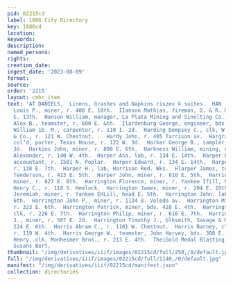 ```yaml
---
pid: 02215cd
label: 1886 City Directory
key: 1886cd
location: 
keywords: 
description: 
named_persons: 
rights: 
creation_date: 
ingest_date: '2023-08-09'
format: 
source: 
order: '2215'
layout: cmhc_item
text: 'AT DANIELS,  Linens, Grashes and Napkins riszex © suites.  HAN '' 136 HAR           Hanson
  Louis P., miner, r. 400 E. 10th.  IIanson Mathias, fireman, D. & R. G. Ry, rv. 132
  E. 13th.  Hanson William, manager, La Plata Mining and Sinelting Co., r. at works.  Hantz
  Alex B., teamster, r. 600 E. &th.  Ilardenburg George, engineer, bds. 1309 N. Poplar.  ilardesty
  William 1b. M., carpenter, r. 110 I. 2d.  Harding Dempsey C., clk, W. P. Woodruff
  & Co., r. 121 W. Chestnut. .  Hardy John, r. 405 Tarrison av.  Hargraves Robert,
  col’d, porter, Texas House, r. 122 W. 3d.  Harker George B., sampler, r. 409 EK.
  3d.  Harkins John, miner, r. 800 E. 6th.  Harkness William, mining, r. 412 N. Hlemlock.  Harned
  Alexander, r. 140 W. 4th.  Harper Asa, lab, r. 134 E. 14th.  Harper Edward, car
  accountant, r. 1501 N. Poplar.  Harper Edward, r. 134 E. 14th.  Harper Frank, miner,
  r. 138 E. 7th.  Harper H., lab, Harrison Red. Wks.  Hlarper James, teamster, Amos
  Tenderson, r. 413 E. 5th.  Harper John, miner, r. 810 E. 5th.  Harrington Daniel,
  miner, r. 827 E. 8th.  Harrington Florence, miner, r. Yankee Ifill, head E. 5th.  Harrington
  Henry C., r. 118 S. Hemlock.  Harrington James, miner, r. 204 E. 10th.  Harrington
  Jeremiah, miner, r. Yankee EHLill, head E. 5th.  Harrington John, lab, r. 700 E.
  6th.  Harrington John P., miner, r. 1134 8. Voledo av.  Harrington Michael, miner,
  r. 323 E. 6th.  Harrington Patrick, miner, bds. 428 E. 4th.  Harrington Peter H.,
  clk, r. 226 E. 7th.  Harrington Philip, miner, r. 616 E. 7th.  Harrington Thomas
  J., miner, r. 507 E. 2d.  Harrington Timothy J., blksmith, Savage & McKenzie, r.
  224 E. 6th.  Harris Abram C., r. 110} W. Chestnut.  Harris Barney, clk, M. Harris,
  r. 119 W. 4th.  Harris George W., teamster, John Harvey, bds. 300 E. 11th.  Harris
  Henry,.clk, Monheimer Bros., r. 213 E. 4th.  TheiGold Medal Blasting. Gap wacas
  Susans Bert,         '
thumbnail: "/img/derivatives/iiif/images/02215cd/full/250,/0/default.jpg"
full: "/img/derivatives/iiif/images/02215cd/full/1140,/0/default.jpg"
manifest: "/img/derivatives/iiif/02215cd/manifest.json"
collection: directories
---
```

